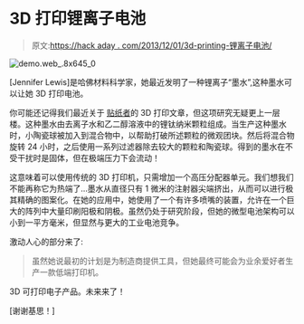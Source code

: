 # 3D 打印锂离子电池

> 原文:[https://hack aday . com/2013/12/01/3d-printing-锂离子电池/](https://hackaday.com/2013/12/01/3d-printing-lithium-ion-cells/)

![demo.web_.8x645_0](../Images/0660ea2483213547bd946eacb4d0a2b5.png)

[Jennifer Lewis]是哈佛材料科学家，她最近发明了一种锂离子“墨水”,这种墨水可以让她 3D 打印电池。

你可能还记得我们最近关于 [贴纸者](http://hackaday.com/2013/10/16/3d-printering-pastestruders/)的 3D 打印文章，但这项研究无疑更上一层楼。这种墨水由去离子水和乙二醇溶液中的锂钛纳米颗粒组成。当生产这种墨水时，小陶瓷球被加入到混合物中，以帮助打破所述颗粒的微观团块。然后将混合物旋转 24 小时，之后使用一系列过滤器除去较大的颗粒和陶瓷球。得到的墨水在不受干扰时是固体，但在极端压力下会流动！

这意味着可以使用传统的 3D 打印机，只需增加一个高压分配器单元。我们想我们不能再称它为热端了…墨水从直径只有 1 微米的注射器尖端挤出，从而可以进行极其精确的图案化。在她的应用中，她使用了一个有许多喷嘴的装置，允许在一个巨大的阵列中大量印刷阳极和阴极。虽然仍处于研究阶段，但她的微型电池架构可以小到一平方毫米，但显然与更大的工业电池竞争。

激动人心的部分来了:

> 虽然她说最初的计划是为制造商提供工具，但她最终可能会为业余爱好者生产一款低端打印机。

3D 可打印电子产品。未来来了！

[谢谢基思！]